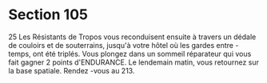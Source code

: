 # Section 105

25
Les Résistants de Tropos vous reconduisent ensuite à travers un
dédale de couloirs et de souterrains, jusqu'à votre hôtel où les
gardes entre -temps, ont été triplés. Vous  plongez dans un
sommeil réparateur qui vous fait gagner 2 points
d'ENDURANCE.  Le lendemain matin, vous retournez sur la
base spatiale. Rendez -vous au 213.